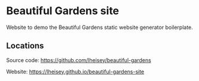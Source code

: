 <!-- Github readme for Beautiful Gardens website -->
# Beautiful Gardens site #

Website to demo the Beautiful Gardens static website generator boilerplate.

## Locations ##

Source code: https://github.com/lheisey/beautiful-gardens

Website: https://lheisey.github.io/beautiful-gardens-site
